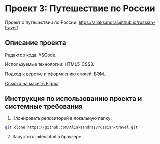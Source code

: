 # Проект 3: Путешествие по России

Проект о путешествии по России: https://aliaksandrai.github.io/russian-travel/.

## Описание проекта

Редактор кода: VSCode. 

Используемые технологии: HTML5, CSS3. 

Подход к верстке и оформлению стилей: БЭМ. 

[Ссылка на макет в Figma](https://www.figma.com/file/MTZ7K0gUaN07iNIj8YCcLm/Russia-(mobile)-(Copy)?node-id=0%3A1)


## Инструкция по использованию проекта и системные требования

1. Клонировать репозиторий в локальную папку:

```bash
git clone https://github.com/AliaksandraI/russian-travel.git
```
2. Запустить index.html в браузере



